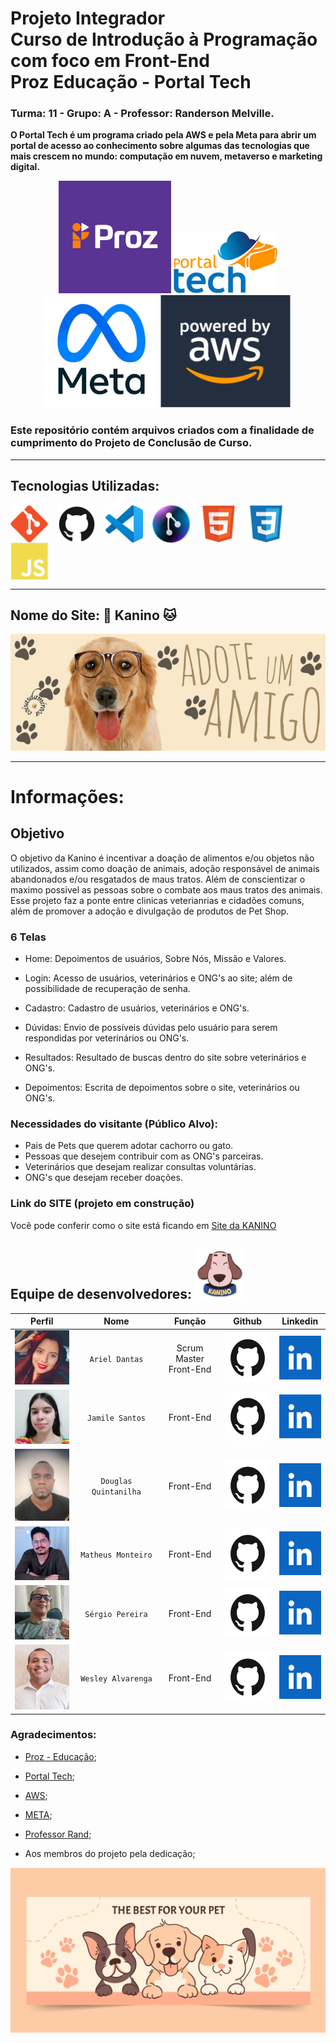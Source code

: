 # Projeto Integrador <br> Curso de Introdução à Programação com foco em Front-End <br> Proz Educação - Portal Tech

### Turma: 11 - Grupo: A - Professor: Randerson Melville.

**O Portal Tech é um programa criado pela AWS e pela Meta para abrir um portal de acesso ao conhecimento sobre algumas das tecnologias que mais crescem no mundo: computação em nuvem, metaverso e marketing digital.** 

<div align="center">
  <img alt="proz" height="180" src="./imagens/img-proz.png">
  <img alt="portalTech" height="100" src="./imagens/img-portalTech.png">
  <img alt="meta" height="180" src="./imagens/img-meta.png">
  <img alt="aws" height="180" src="./imagens/img-aws.png">
</div>

### Este repositório contém arquivos criados com a finalidade de cumprimento do Projeto de Conclusão de Curso.

---

## **Tecnologias Utilizadas:**

<div style="display: inline_block">
  <img align="center" alt="icone-GIT" height="60" src="https://github.com/devicons/devicon/blob/master/icons/git/git-original.svg">
  &nbsp;&nbsp;
  <img align="center" alt="icone-GIT-HUB" height="60" src="https://github.com/devicons/devicon/blob/master/icons/github/github-original.svg">
  &nbsp;&nbsp;
  <img align="center" alt="icone-VS-CODE" height="60" src="https://github.com/devicons/devicon/blob/master/icons/vscode/vscode-original.svg">
  &nbsp;&nbsp;
  <img align="center" alt="icone-GIT-LENS" height="60" src="https://github.com/gitkraken/vscode-gitlens/blob/main/images/gitlens-icon.png">
  &nbsp;&nbsp;
  <img align="center" alt="icone-HTML" height="60" src="https://raw.githubusercontent.com/devicons/devicon/master/icons/html5/html5-original.svg">
  &nbsp;&nbsp;
  <img align="center" alt="icone-CSS" height="60" src="https://raw.githubusercontent.com/devicons/devicon/master/icons/css3/css3-original.svg">
  &nbsp;&nbsp;
  <img align="center" alt="icone-JS" height="60" src="https://raw.githubusercontent.com/devicons/devicon/master/icons/javascript/javascript-plain.svg">
  &nbsp;&nbsp;
  &nbsp;&nbsp;
</div>

---

## **Nome do Site:** 🐶 Kanino 🐱

<div align = "center">
  <img alt="capa" width="600" src="./imagens/adoteUmAmigo.png">
</div>

---

# Informações:

## Objetivo
O objetivo da Kanino é incentivar a doação de alimentos e/ou objetos não utilizados, assim como doação de animais, adoção responsável de animais abandonados e/ou resgatados de maus tratos. Além de conscientizar o maximo possivel as pessoas sobre o combate aos maus tratos des animais.
Esse projeto faz a ponte entre clinicas veterianrias e cidadões comuns, além de promover a adoção e divulgação de produtos de Pet Shop.

### 6 Telas
* Home: Depoimentos de usuários, Sobre Nós, Missão e Valores.

* Login: Acesso de usuários, veterinários e ONG's ao site; além de possibilidade de recuperação de senha. 

* Cadastro: Cadastro de usuários, veterinários e ONG's.

* Dúvidas: Envio de possíveis dúvidas pelo usuário para serem respondidas por veterinários ou ONG's. 

* Resultados: Resultado de buscas dentro do site sobre veterinários e ONG's.

* Depoimentos: Escrita de depoimentos sobre o site, veterinários ou ONG's. 

### Necessidades do visitante (Público Alvo):
* Pais de Pets que querem adotar cachorro ou gato.
* Pessoas que desejem contribuir com as ONG's parceiras.
* Veterinários que desejam realizar consultas voluntárias.
* ONG's que desejam receber doações. 

### Link do SITE (projeto em construção)

Você pode conferir como o site está ficando em [Site da KANINO](https://github.com/ArielVe/KANINO_PROZ/)

## Equipe de desenvolvedores: <img src="./imagens/kaninologo.png" alt="Logo Projeto" height="80">

| Perfil | Nome | Função | Github | Linkedin |
| :----------------: | :-----: | :---------: | :---------: | :---------: |
| <img width="100" alt="Foto de Perfil da Ariel" src="./imagens/ariel.jfif"> | `Ariel Dantas` | Scrum Master <br> Front-End | <a href="https://github.com/ArielVe/"> <img height="80" alt="GitHub da Ariel" src="imagens/img-github.png"></a> | <a href= "https://www.linkedin.com/in/arielvelascoalves/"><img height="70" alt="linkedin de Ariel" src="imagens/img-linkedin.png"></a> |
| <img width="100" alt="Foto de Perfil da Jamile" src="imagens/img-jamille.jpg"> | `Jamile Santos` | Front-End | <a href="https://github.com/jamilee11"> <img height="80" alt="GitHub do Jamile" src="imagens/img-github.png"></a> | <a href= "https://www.linkedin.com/in/jamile-santos-b82548235/"><img height="70" alt="linkedin de Jamile" src="imagens/img-linkedin.png"></a> |
| <img width="100" alt="Foto de Perfil do Douglas" src="./imagens/douglas.jpg"> | `Douglas Quintanilha` | Front-End | <a href="https://github.com/dgquintanilha"> <img height="80" alt="GitHub de Douglas" src="imagens/img-github.png"></a> | <a href = "https://www.linkedin.com/in/douglas-quintanilha-19992161/"><img height="70" alt="linkedin de Douglas" src="imagens/img-linkedin.png"></a> |
| <img width="100" alt="Foto de Perfil do Matheus" src="imagens/img-matheus.jpg"> | `Matheus Monteiro` | Front-End | <a href="[https://github.com/martheus](https://github.com/matheus-monteiro97)"> <img height="80" alt="GitHub de Matheus" src="imagens/img-github.png"></a> | <a href= "https://www.linkedin.com/in/matheus-monteiro97/"><img height="70" alt="linkedin de Matheus" src="imagens/img-linkedin.png"></a> |
| <img width="100" alt="Foto de Perfil de Sérgio" src="imagens/img-sergio.jpg"> | `Sérgio Pereira` | Front-End <br>  | <a href="https://github.com/SergioPordeus"> <img height="80" alt="GitHub de Sergio" src="imagens/img-github.png"></a> | <img height="70" alt="linkedin de Sergio" src="imagens/img-linkedin.png"></a> |
| <img width="100" alt="Foto de Perfil do Wesley" src="./imagens/Wesley.jpg"> | `Wesley Alvarenga` | Front-End | <a href="https://github.com/Wsalvarengadev"> <img height="80" alt="GitHub de Wesley" src="imagens/img-github.png"></a> | <img height="70" alt="linkedin de Wesley" src="imagens/img-linkedin.png"></a> |


### Agradecimentos:
* [Proz - Educação](https://prozeducacao.com.br/);

* [Portal Tech](https://www.portaltechs.com/);
  
* [AWS](https://aws.amazon.com/pt/?nc2=h_lg);

* [META](https://about.meta.com/br/);

* [Professor Rand](https://github.com/RandMelville);
  
* Aos membros do projeto pela dedicação;

![Pet Amigo (Capa para Facebook) (1640 × 200 px)](./imagens/petAmigo.png)
